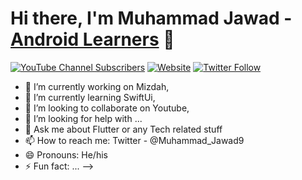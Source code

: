 # Hi there, I'm Muhammad Jawad - [Android Learners](https://www.youtube.com/channel/UC6kMl0JiGiKZlH9v3FjDlHg) 👋 

[![YouTube Channel Subscribers](https://img.shields.io/youtube/channel/subscribers/UCDCHcqyeQgJ-jVSd6VJkbCw?logo=youtube&logoColor=red&style=for-the-badge)](https://www.youtube.com/channel/UC6kMl0JiGiKZlH9v3FjDlHg)
[![Website](https://img.shields.io/website?label=AndroidLearners&style=for-the-badge&url=https%3A%2F%2Fcodestackr.com)](https://muhammadjawad98.github.io/portfolio/)
[![Twitter Follow](https://img.shields.io/twitter/follow/codeSTACKr?color=1DA1F2&logo=twitter&style=for-the-badge)](https://twitter.com/Muhammad_Jawad9)

- 🔭 I’m currently working on Mizdah,
- 🌱 I’m currently learning SwiftUi,
- 👯 I’m looking to collaborate on Youtube,
- 🤔 I’m looking for help with ...
- 💬 Ask me about Flutter or any Tech related stuff
- 📫 How to reach me: Twitter - @Muhammad_Jawad9
- 😄 Pronouns: He/his
- ⚡ Fun fact: ...
-->
